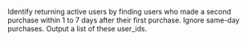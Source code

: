 Identify returning active users by finding users who made a second purchase within 1 to 7 days after their first purchase. Ignore same-day purchases. Output a list of these user_ids.
